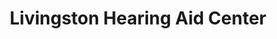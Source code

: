---
title: "Livingston Hearing Aid Center"
url: /pampa/livingston-hearing-aid-center/
shop: hearing aids
---